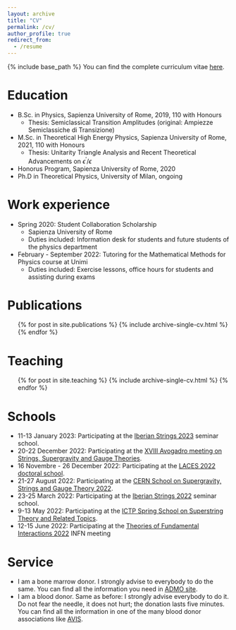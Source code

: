 ```yaml
---
layout: archive
title: "CV"
permalink: /cv/
author_profile: true
redirect_from:
  - /resume
---
```


{% include base_path %}
You can find the complete curriculum vitae [here](http://DavideMorgante.github.io/files/cv.pdf).

Education
======
* B.Sc. in Physics, Sapienza University of Rome, 2019, 110 with Honours
  * Thesis: Semiclassical Transition Amplitudes (original: Ampiezze Semiclassiche di Transizione)
* M.Sc. in Theoretical High Energy Physics, Sapienza University of Rome, 2021, 110 with Honours
  * Thesis: Unitarity Triangle Analysis and Recent Theoretical Advancements on $\epsilon^\prime/\epsilon$
* Honorus Program, Sapienza University of Rome, 2020
* Ph.D in Theoretical Physics, University of Milan, ongoing

Work experience
======
* Spring 2020: Student Collaboration Scholarship
  * Sapienza University of Rome
  * Duties included: Information desk for students and future students of the physics department
* February - September 2022: Tutoring for the Mathematical Methods for Physics course at Unimi
  * Duties included: Exercise lessons, office hours for students and assisting during exams

Publications
======
  <ul>{% for post in site.publications %}
    {% include archive-single-cv.html %}
  {% endfor %}</ul>


Teaching
======
  <ul>{% for post in site.teaching %}
    {% include archive-single-cv.html %}
  {% endfor %}</ul>

Schools
======
* 11-13 January 2023: Participating at the [Iberian Strings 2023](https://indico.cern.ch/event/1186409/) seminar school.
* 20-22 December 2022: Participating at the [XVIII Avogadro meeting on Strings, Supergravity and Gauge Theories](https://agenda.infn.it/event/32934/).
* 16 Novembre - 26 December 2022: Participating at the [LACES 2022 doctoral school](https://www.ggi.infn.it/laces/LACES22/index22.html).
* 21-27 August 2022: Participating at the [CERN School on Supergravity, Strings and Gauge Theory 2022](https://indico.cern.ch/event/1092089/).
* 23-25 March 2022: Participating at the [Iberian Strings 2022](https://www.unioviedo.es/hepth/activities/Iberian22/home.html) seminar school.
* 9-13 May 2022: Participating at the [ICTP Spring School on Superstring Theory and Related Topics](https://indico.ictp.it/event/9784/overview).
* 12-15 June 2022: Participating at the [Theories of Fundamental Interactions 2022](https://agenda.infn.it/event/29115/timetable/#20220614) INFN meeting

Service
======
* I am a bone marrow donor. I strongly advise to everybody to do the same. You can find all the information you need in [ADMO site](https://admo.it/).
* I am a blood donor. Same as before: I strongly advise everybody to do it. Do not fear the needle, it does not hurt; the donation lasts five minutes. You can find all the information in one of the many blood donor associations like [AVIS](https://www.avis.it/it).

